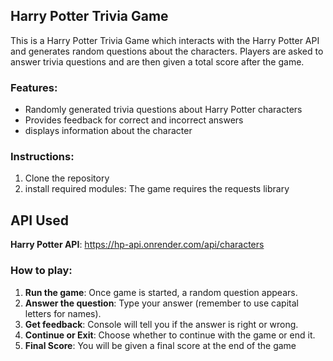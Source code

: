 ## Harry Potter Trivia Game

This is a Harry Potter Trivia Game which interacts with the Harry Potter API and generates
random questions about the characters. Players are asked to answer trivia questions and 
are then given a total score after the game. 

### Features:
* Randomly generated trivia questions about Harry Potter characters 
* Provides feedback for correct and incorrect answers
* displays information about the character


### Instructions: ###
1. Clone the repository 
2. install required modules: The game requires the requests library

## API Used ##
**Harry Potter API**: https://hp-api.onrender.com/api/characters

### How to play: 
1. **Run the game**: Once game is started, a random question appears.
2. **Answer the question**: Type your answer (remember to use capital letters for names).
3. **Get feedback**: Console will tell you if the answer is right or wrong.
4. **Continue or Exit**: Choose whether to continue with the game or end it.
5. **Final Score**: You will be given a final score at the end of the game


